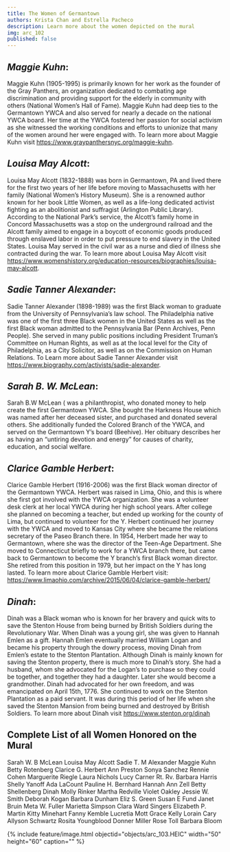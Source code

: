 ```yaml
---
title: The Women of Germantown
authors: Krista Chan and Estrella Pacheco
description: Learn more about the women depicted on the mural 
img: arc_102
published: false
---
```


## *Maggie Kuhn*: 
Maggie Kuhn (1905-1995) is primarily known for her work as the founder of the Gray Panthers, an organization dedicated to combating age discrimination and providing support for the elderly in community with others (National Women’s Hall of Fame).  Maggie Kuhn had deep ties to the Germantown YWCA and also served for nearly a decade on the national YWCA board. Her time at the YWCA fostered her passion for social activism as she witnessed the working conditions and efforts to unionize that many of the women around her were engaged with. To learn more about Maggie Kuhn visit https://www.graypanthersnyc.org/maggie-kuhn. 

## *Louisa May Alcott*: 
Louisa May Alcott (1832-1888) was born in Germantown, PA and lived there for the first two years of her life before moving to Massachusetts with her family (National Women’s History Museum). She is a renowned author known for her book Little Women, as well as a life-long dedicated activist fighting as an abolitionist and suffragist (Arlington Public Library). According to the National Park’s service, the Alcott’s family home in Concord Massachusetts was a stop on the underground railroad and the Alcott family aimed to engage in a boycott of economic goods produced through enslaved labor in order to put pressure to end slavery in the United States. Louisa May served in the civil war as a nurse and died of illness she contracted during the war. To learn more about Louisa May Alcott visit https://www.womenshistory.org/education-resources/biographies/louisa-may-alcott. 

## *Sadie Tanner Alexander*: 
Sadie Tanner Alexander (1898-1989) was the first Black woman to graduate from the University of Pennsylvania’s law school. The Philadelphia native was one of the first three Black women in the United States as well as the first Black woman admitted to the Pennsylvania Bar (Penn Archives, Penn People). She served in many public positions including President Truman’s Committee on Human Rights, as well as at the local level for the City of Philadelphia, as a City Solicitor, as well as on the Commission on Human Relations. To Learn more about Sadie Tanner Alexander visit https://www.biography.com/activists/sadie-alexander. 

## *Sarah B. W.  McLean*:
Sarah B.W McLean ( was a philanthropist, who donated money to help create the first Germantown YWCA. She bought the Harkness House which was named after her deceased sister, and purchased and donated several others. She additionally funded the Colored Branch of the YWCA, and served on the Germantown Y’s board (Beehive). Her obituary describes her as having an “untiring devotion and energy” for causes of charity, education, and social welfare. 

## *Clarice Gamble Herbert*:
 Clarice Gamble Herbert (1916-2006) was the first Black woman director of the Germantown YWCA. Herbert was raised in Lima, Ohio, and this is where she first got involved with the YWCA organization. She was a volunteer desk clerk at her local YWCA during her high school years. After college she planned on becoming a teacher, but ended up working for the county of Lima, but continued to volunteer for the Y. Herbert continued her journey with the YWCA and moved to Kansas City where she became the relations secretary of the Paseo Branch there. In 1954, Herbert made her way to Germantown, where she was the director of the Teen-Age Department. She moved to Connecticut briefly to work for a YWCA branch there, but came back to Germantown to become the Y branch’s first Black woman director. She retired from this position in 1979, but her impact on the Y has long lasted. To learn more about Clarice Gamble Herbert visit: https://www.limaohio.com/archive/2015/06/04/clarice-gamble-herbert/ 

## *Dinah*:
Dinah was a Black woman who is known for her bravery and quick wits to save the Stenton House from being burned by British Soldiers during the Revolutionary War. When Dinah was a young girl, she was given to Hannah Emlen as a gift. Hannah Emlen eventually married William Logan and became his property through the dowry process, moving Dinah from Emlen’s estate to the Stenton Plantation. Although Dinah is mainly known for saving the Stenton property, there is much more to Dinah’s story. She had a husband, whom she advocated for the Logan’s to purchase so they could be together, and together they had a daughter. Later she would become a grandmother. Dinah had advocated for her own freedom, and was emancipated on April 15th, 1776. She continued to work on the Stenton Plantation as a paid servant. It was during this period of her life when she saved the Stenton Mansion from being burned and destroyed by British Soldiers. To learn more about Dinah visit https://www.stenton.org/dinah 


## Complete List of all Women Honored on the Mural
Sarah W. B McLean 
Louisa May Alcott
Sadie T. M Alexander 
Maggie Kuhn 
Betty Rotenberg 
Clarice G. Herbert 
Ann Preston 
Sonya Sanchez 
Rennie Cohen 
Marguerite Riegle 
Laura Nichols 
Lucy Carner 
Rt. Rv. Barbara Harris 
Shelly Yanoff 
Ada LaCount 
Pauline H. Bernhard 
Hannah Ann Zell 
Betty Shellenberg 
Dinah 
Molly Rinker 
Martha Redville 
Violet Oakley 
Jessie W. Smith 
Deborah Kogan 
Barbara Dunham 
Eliz S. Green 
Susan E Fund 
Janet Bruin 
Meta W. Fuller 
Marietta Simpson 
Clara Ward Singers 
Elizabeth P. Martin 
Kitty Minehart 
Fanny Kemble 
Lucretia Mott
Grace Kelly 
Lorain Cary 
Allyson Schwartz
Rosita Youngblood 
Donner Miller 
Rose Toll 
Barbara Bloom



{% include feature/image.html objectid="objects/arc_103.HEIC" width="50" height="60" caption="" %}

